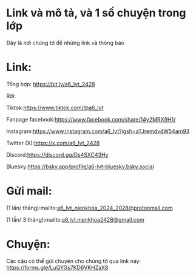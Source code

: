 # Link và mô tả, và 1 số chuyện trong lớp

Đây là nơi chúng tớ để những link và thông báo

# Link:

Tổng hợp: https://bit.ly/a6_lvt_2428

Rời:

Tiktok:https://www.tiktok.com/@a6_lvt

Fanpage facebook:https://www.facebook.com/share/14y2MRX9H1/

Instagram:https://www.instagram.com/a6_lvt?igsh=aTJremdvdW54am93

Twitter (X):https://x.com/a6_lvt_2428

Discord:https://discord.gg/Ds4SXC43Hy

Bluesky:https://bsky.app/profile/a6-lvt-bluesky.bsky.social

# Gửi mail:

(1 lần/ tháng):mailto:a6_lvt_nienkhoa_2024_2028@protonmail.com

(1 lần/ 3 tháng):mailto:a6.lvt.nienkhoa2428@gmail.com

# Chuyện:

Các cậu có thể gửi chuyện cho chúng tớ qua link này: https://forms.gle/LuQYGs7KD6VKHZaX8
